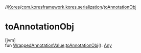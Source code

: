 //[Kores](../../index.md)/[com.koresframework.kores.serialization](index.md)/[toAnnotationObj](to-annotation-obj.md)

# toAnnotationObj

[jvm]\
fun [WrappedAnnotationValue](-wrapped-annotation-value/index.md).[toAnnotationObj](to-annotation-obj.md)(): [Any](https://kotlinlang.org/api/latest/jvm/stdlib/kotlin/-any/index.html)
